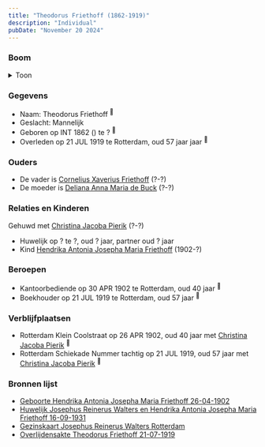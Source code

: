```yaml
---
title: "Theodorus Friethoff (1862-1919)"
description: "Individual"
pubDate: "November 20 2024"
---
```


### Boom
<details><summary>Toon</summary>

![test](https://www.plantuml.com/plantuml/svg/lLHDQ-Cm4BthLmpjORU7WZ-o_GWXRTEDQK9t2IM5lGNPciJ2iXH6yfPGyjyhDqeJQA4vb5xCC1zwRzuRV6qT9zVKYjbAwYKdNaFEYsf1fj7YrYX3u8Xhwqke7IkbG2Wa5GetCTPBju8Qwnp9RbBM8Q5ngoMolLSBnQs5PmO00qC2QLhAej9eRQzNSwdxVKZPch4VC7c5icmpSNHhIAEIZOL__3zI6sGaqPLcFZy2Rc4KHKcS01mFq-nNDl0OptE9IgoXryrvlfhbnZc5tJvSmTLUpLQDKZEknQmWOsrkF9dGjDw2__R8N7EuqVxpXvFau3SSD4MrWquzT3OOfiFqIw5xtISKGkf5MtX5ow8eEe_XMCb5wLQeb7doY6iM13Wz3HqiqDebmgHFZDhed6r1fYKQOUWZJNqRl5dpkRQZlrE8ByuI-7booAf93EF7UuWluqjuy6yW2Lwt_czTBqbQ9xtgOrwOdCD4Uk-h7RcBxrGzwRnNFGpSeHQUM7iYpcX_7sDZSLbkh-K3MJk7C4_Eu6RouFM9aZrz3jmbk1VyJpeiABPBXAN2FNGOk_Ph-D_02m00)
</details>

### Gegevens
- Naam: Theodorus Friethoff <sup><a href="../s00096/" style="text-decoration:none" title="Huwelijk Josephus Reinerus Walters en Hendrika Antonia Josepha Maria Friethoff 16-09-1931">:link:</a></sup>
- Geslacht: Mannelijk
- Geboren op INT 1862 () te ? <sup><a href="../s00098/" style="text-decoration:none" title="Geboorte Hendrika Antonia Josepha Maria Friethoff 26-04-1902">:link:</a></sup>
- Overleden op 21 JUL 1919 te Rotterdam, oud 57 jaar jaar <sup><a href="../s00360/" style="text-decoration:none" title="Overlijdensakte Theodorus Friethoff 21-07-1919">:link:</a></sup>

### Ouders
- De vader is [Cornelius Xaverius Friethoff](../i00212/) (?-?)
- De moeder is [Deliana Anna Maria de Buck](../i00213/) (?-?)

### Relaties en Kinderen

Gehuwd met [Christina Jacoba Pierik](../i00078/) (?-?) 
- Huwelijk op ? te ?, oud ? jaar, partner oud ? jaar 
- Kind [Hendrika Antonia Josepha Maria Friethoff](../i00074/) (1902-?)

### Beroepen
- Kantoorbediende op 30 APR 1902 te Rotterdam, oud 40 jaar <sup><a href="../s00098/" style="text-decoration:none" title="Geboorte Hendrika Antonia Josepha Maria Friethoff 26-04-1902">:link:</a></sup>
- Boekhouder op 21 JUL 1919 te Rotterdam, oud 57 jaar <sup><a href="../s00360/" style="text-decoration:none" title="Overlijdensakte Theodorus Friethoff 21-07-1919">:link:</a></sup>

### Verblijfplaatsen
- Rotterdam Klein Coolstraat op 26 APR 1902, oud 40 jaar met [Christina Jacoba Pierik](../i00078/) <sup><a href="../s00098/" style="text-decoration:none" title="Geboorte Hendrika Antonia Josepha Maria Friethoff 26-04-1902">:link:</a></sup>
- Rotterdam Schiekade Nummer tachtig op 21 JUL 1919, oud 57 jaar met [Christina Jacoba Pierik](../i00078/) <sup><a href="../s00360/" style="text-decoration:none" title="Overlijdensakte Theodorus Friethoff 21-07-1919">:link:</a></sup>

### Bronnen lijst
- [Geboorte Hendrika Antonia Josepha Maria Friethoff 26-04-1902](../s00098/)
- [Huwelijk Josephus Reinerus Walters en Hendrika Antonia Josepha Maria Friethoff 16-09-1931](../s00096/)
- [Gezinskaart Josephus Reinerus Walters Rotterdam](../s00099/)
- [Overlijdensakte Theodorus Friethoff 21-07-1919](../s00360/)
